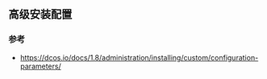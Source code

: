 ## 高级安装配置

### 参考

- https://dcos.io/docs/1.8/administration/installing/custom/configuration-parameters/